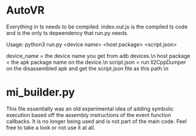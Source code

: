 # AutoVR
Everything in ts needs to be compiled. index.out.js is the compiled ts code and is the only ts depeendency that run.py needs.

Usage: python3 run.py \<device name\> \<host package\> \<script.json\>

device\_name = the device name you get from adb devices.\n
host package = the apk package name on the device.\n
script.json = run Il2CppDumper on the disassembled apk and get the script.json file as this path.\n

# mi\_builder.py
This file essentially was an old experimental idea of adding symbolic execution based off the assembly instructions of the event function callbacks. It is no longer being used and is not part of the main code. Feel free to take a look or not use it at all.

